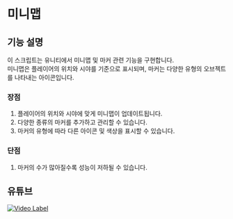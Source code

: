 # 미니맵

## 기능 설명
이 스크립트는 유니티에서 미니맵 및 마커 관련 기능을 구현합니다.      
미니맵은 플레이어의 위치와 시야를 기준으로 표시되며, 마커는 다양한 유형의 오브젝트를 나타내는 아이콘입니다.     
 
 ### 장점
1) 플레이어의 위치와 시야에 맞게 미니맵이 업데이트됩니다.      
2) 다양한 종류의 마커를 추가하고 관리할 수 있습니다.    
3) 마커의 유형에 따라 다른 아이콘 및 색상을 표시할 수 있습니다.     

 ### 단점
1) 마커의 수가 많아질수록 성능이 저하될 수 있습니다.   
 
## 유튜브
 [![Video Label](http://img.youtube.com/vi/LkpE8NDQWR4/0.jpg)](https://youtu.be/LkpE8NDQWR4)
 
